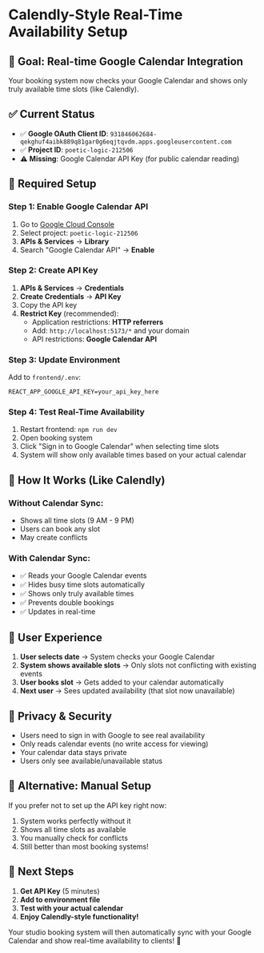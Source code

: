 # Calendly-Style Real-Time Availability Setup

## 🎯 **Goal: Real-time Google Calendar Integration**
Your booking system now checks your Google Calendar and shows only truly available time slots (like Calendly).

## ✅ **Current Status**
- ✅ **Google OAuth Client ID**: `931846062684-qekghuf4aibk889q81gar0g6eqjtqvdm.apps.googleusercontent.com`
- ✅ **Project ID**: `poetic-logic-212506`
- ⚠️ **Missing**: Google Calendar API Key (for public calendar reading)

## 🔧 **Required Setup**

### **Step 1: Enable Google Calendar API**
1. Go to [Google Cloud Console](https://console.cloud.google.com/)
2. Select project: `poetic-logic-212506`
3. **APIs & Services** → **Library**
4. Search "Google Calendar API" → **Enable**

### **Step 2: Create API Key**
1. **APIs & Services** → **Credentials**
2. **Create Credentials** → **API Key**
3. Copy the API key
4. **Restrict Key** (recommended):
   - Application restrictions: **HTTP referrers**
   - Add: `http://localhost:5173/*` and your domain
   - API restrictions: **Google Calendar API**

### **Step 3: Update Environment**
Add to `frontend/.env`:
```env
REACT_APP_GOOGLE_API_KEY=your_api_key_here
```

### **Step 4: Test Real-Time Availability**
1. Restart frontend: `npm run dev`
2. Open booking system
3. Click "Sign in to Google Calendar" when selecting time slots
4. System will show only available times based on your actual calendar

## 🎯 **How It Works (Like Calendly)**

### **Without Calendar Sync:**
- Shows all time slots (9 AM - 9 PM)
- Users can book any slot
- May create conflicts

### **With Calendar Sync:**
- ✅ Reads your Google Calendar events
- ✅ Hides busy time slots automatically
- ✅ Shows only truly available times
- ✅ Prevents double bookings
- ✅ Updates in real-time

## 📱 **User Experience**

1. **User selects date** → System checks your Google Calendar
2. **System shows available slots** → Only slots not conflicting with existing events
3. **User books slot** → Gets added to your calendar automatically
4. **Next user** → Sees updated availability (that slot now unavailable)

## 🔐 **Privacy & Security**

- Users need to sign in with Google to see real availability
- Only reads calendar events (no write access for viewing)
- Your calendar data stays private
- Users only see available/unavailable status

## 🚀 **Alternative: Manual Setup**

If you prefer not to set up the API key right now:
1. System works perfectly without it
2. Shows all time slots as available
3. You manually check for conflicts
4. Still better than most booking systems!

## 📧 **Next Steps**

1. **Get API Key** (5 minutes)
2. **Add to environment file**
3. **Test with your actual calendar**
4. **Enjoy Calendly-style functionality!**

Your studio booking system will then automatically sync with your Google Calendar and show real-time availability to clients! 🎉